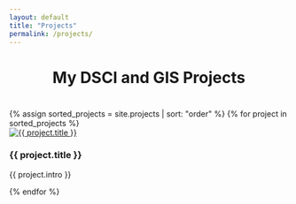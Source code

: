 ```yaml
---
layout: default
title: "Projects"
permalink: /projects/
---
```


<h1 style="text-align: center; margin-bottom: 40px;">My DSCI and GIS Projects</h1>

<div class="projects-grid">
  {% assign sorted_projects = site.projects | sort: "order" %}
  {% for project in sorted_projects %}
  <div class="project-card">
    <a href="{{ project.url | relative_url }}">
      <img src="{{ project.image | relative_url }}" alt="{{ project.title }}" class="project-thumb">
    </a>
    <h3>{{ project.title }}</h3>
    <p>{{ project.intro }}</p>
  </div>
  {% endfor %}
</div>
